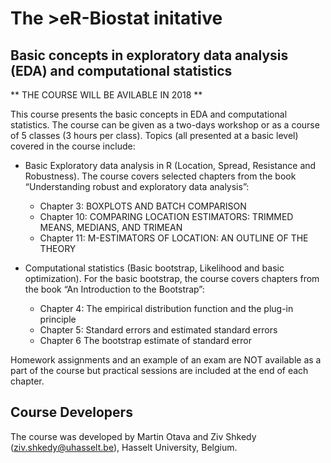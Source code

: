 
# The >eR-Biostat initative
## Basic concepts in exploratory data analysis (EDA) and computational statistics
** THE COURSE WILL BE AVILABLE IN 2018 **

This course presents the basic concepts in EDA and computational statistics. The course can be given as a  two-days workshop or as a course of 5 classes (3 hours per class).  Topics (all presented at a basic level) covered in the course include:

* Basic Exploratory data analysis in R (Location, Spread, Resistance and Robustness). The course covers selected chapters from the book “Understanding robust and exploratory data analysis”: 
  + Chapter 3: BOXPLOTS AND BATCH COMPARISON
  + Chapter 10: COMPARING LOCATION ESTIMATORS: TRIMMED MEANS, MEDIANS, AND TRIMEAN
  + Chapter 11: M-ESTIMATORS OF LOCATION: AN OUTLINE OF THE THEORY

* Computational statistics (Basic bootstrap, Likelihood and basic optimization). For the basic bootstrap, the course covers chapters from the book  “An Introduction to the Bootstrap”:
  + Chapter 4: The empirical distribution function and the plug-in principle 
  + Chapter 5: Standard errors and estimated standard errors 
  + Chapter 6 The bootstrap estimate of standard error

Homework assignments and an example of an exam are NOT available as a part of the course but practical sessions are included at the end of each chapter.

## Course Developers
The course was developed by Martin Otava and Ziv Shkedy (ziv.shkedy@uhasselt.be), Hasselt University, Belgium.



